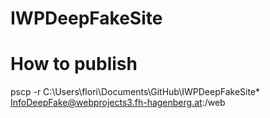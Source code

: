 # IWPDeepFakeSite

# How to publish 
pscp -r C:\Users\flori\Documents\GitHub\IWPDeepFakeSite\* InfoDeepFake@webprojects3.fh-hagenberg.at:/web